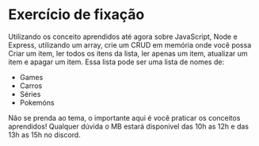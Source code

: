 # Exercício de fixação

Utilizando os conceito aprendidos até agora sobre JavaScript, Node e Express, utilizando um array, crie um CRUD em memória onde você possa Criar um item, ler todos os itens da lista, ler apenas um item, atualizar um item e apagar um item. Essa lista pode ser uma lista de nomes de:
* Games
* Carros
* Séries
* Pokemóns

Não se prenda ao tema, o importante aqui é você praticar os conceitos aprendidos!
Qualquer dúvida o MB estará disponivel das 10h as 12h e das 13h as 15h no discord.